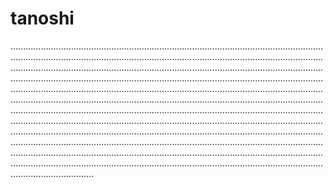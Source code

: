 # tanoshi

.................................................................................................................................................................................................................................................................................................................................................................................................................................................................................................................................................................................................................................................................................................................................................................................................................................................................................................................................................................................................................................................................................................................................................................................................................................................................................................................................................................................................................................................................................................................................................................................